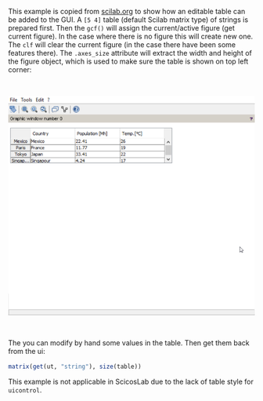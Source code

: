 This example is copied from [scilab.org](https://help.scilab.org/docs/6.0.0/en_US/uicontrol.html) to show how an editable table can be added to the GUI. A `[5 4]` table (default Scilab matrix type) of strings is prepared first.  Then the `gcf()` will assign the current/active figure (get current figure). In the case where there is no figure this will create new one. The `clf` will clear the current figure (in the case there have been some features there). The `.axes_size` attribute will extract the width and height of the figure object, which is used to make sure the table is shown on top left corner:


&nbsp;

<p align="center">
<img src="Ex004_pic01.png" alt="final" width="600" />
</p>

&nbsp;

The you can modify by hand some values in the table. Then get them back from the ui:

```scilab
matrix(get(ut, "string"), size(table))
```


This example is not applicable in ScicosLab due to the lack of table style for `uicontrol`.
